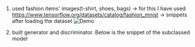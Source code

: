 1. used fashion items' images(t-shirt, shoes, bags)
       -> for this I have used https://www.tensorflow.org/datasets/catalog/fashion_mnist
       -> snippets after loading the dataset
    ![Demo](https://github.com/Upol-C-anupam/GAN/assets/108279802/812361b8-3ec4-4730-a75c-d6605f3a7dc4)
    
2. built generator and discriminator. Below is the snippet of the subclassed model
